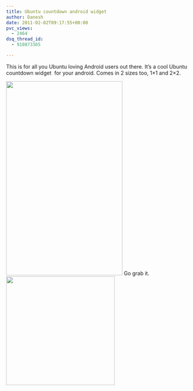 ```yaml
---
title: Ubuntu countdown android widget
author: Danesh
date: 2011-02-02T09:17:55+00:00
pvc_views:
  - 2464
dsq_thread_id:
  - 910873365

---
```

This is for all you Ubuntu loving Android users out there. It&#8217;s a cool Ubuntu countdown widget  for your android. Comes in 2 sizes too, 1&#215;1 and 2&#215;2.

<img loading="lazy" class="alignnone size-medium wp-image-2232" title="snap20110202_164843" src="/wp-content/uploads/2011/02/snap20110202_164843-450x750.png" alt="" width="315" height="525" srcset="/wp-content/uploads/2011/02/snap20110202_164843-450x750.png 450w, /wp-content/uploads/2011/02/snap20110202_164843.png 480w" sizes="(max-width: 315px) 100vw, 315px" /> 

<!--more-->Go grab it.

<img loading="lazy" class="alignnone size-full wp-image-2234" title="ubuntu-countdown-qr" src="/wp-content/uploads/2011/02/ubuntu-countdown-qr.png" alt="" width="294" height="294" srcset="/wp-content/uploads/2011/02/ubuntu-countdown-qr.png 420w, /wp-content/uploads/2011/02/ubuntu-countdown-qr-150x150.png 150w" sizes="(max-width: 294px) 100vw, 294px" />